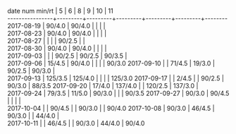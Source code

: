 date num min/rt |    5    |    6    |    8    |    9    |    10   |    11  
----------------+---------+---------+---------+---------+---------+--------
2017-08-19      |  90/4.0 |  90/4.0 |         |         |         |        
2017-08-23      |  90/4.0 |  90/4.0 |         |         |         |        
2017-08-27      |         |         |         |  90/2.5 |         |        
2017-08-30      |  90/4.0 |  90/4.0 |         |         |         |        
2017-09-03      |         |         |  90/2.5 |  90/2.5 |  90/3.5 |        
2017-09-06      |  15/4.5 |  90/4.0 |         |         |         |  90/3.0
2017-09-10      |         |  71/4.5 |  19/3.0 |  90/2.5 |  90/3.0 |        
2017-09-13      | 125/3.5 | 125/4.0 |         |         |         | 125/3.0
2017-09-17      |         |   2/4.5 |         |  90/2.5 |  90/3.0 |  88/3.5
2017-09-20      |  17/4.0 | 137/4.0 |         | 120/2.5 | 137/3.0 |        
2017-09-24      |  79/3.5 |  11/5.0 |  90/3.0 |         |         |  90/3.5
2017-09-27      |  90/3.0 |  90/4.5 |         |         |         |        
2017-10-04      |         |  90/4.5 |         |  90/3.0 |         |  90/4.0
2017-10-08      |  90/3.0 |  46/4.5 |  90/3.0 |         |  44/4.0 |        
2017-10-11      |         |  46/4.5 |         |  90/3.0 |  44/4.0 |  90/4.0

